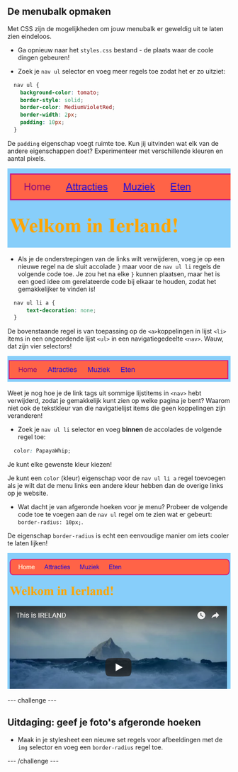 ## De menubalk opmaken

Met CSS zijn de mogelijkheden om jouw menubalk er geweldig uit te laten zien eindeloos.

- Ga opnieuw naar het `styles.css` bestand - de plaats waar de coole dingen gebeuren!

- Zoek je `nav ul` selector en voeg meer regels toe zodat het er zo uitziet:

```css
  nav ul {
    background-color: tomato;
    border-style: solid;
    border-color: MediumVioletRed;
    border-width: 2px;
    padding: 10px;
  }
```

De `padding` eigenschap voegt ruimte toe. Kun jij uitvinden wat elk van de andere eigenschappen doet? Experimenteer met verschillende kleuren en aantal pixels.

![Menu bar with borders and padding added](images/egMenuBarMoreStyle.png)

- Als je de onderstrepingen van de links wilt verwijderen, voeg je op een nieuwe regel na de sluit accolade `}` maar voor de `nav ul li` regels de volgende code toe. Je zou het na elke `}` kunnen plaatsen, maar het is een goed idee om gerelateerde code bij elkaar te houden, zodat het gemakkelijker te vinden is!

```css
  nav ul li a {
      text-decoration: none;
  }
```

De bovenstaande regel is van toepassing op de `<a>`koppelingen in lijst `<li>` items in een ongeordende lijst `<ul>` in een navigatiegedeelte `<nav>`. Wauw, dat zijn vier selectors!

![Menu bar with link underlining removed](images/egMenuBarNoUnderline.png)

Weet je nog hoe je de link tags uit sommige lijstitems in `<nav>` hebt verwijderd, zodat je gemakkelijk kunt zien op welke pagina je bent? Waarom niet ook de tekstkleur van die navigatielijst items die geen koppelingen zijn veranderen!

- Zoek je `nav ul li` selector en voeg **binnen** de accolades de volgende regel toe:

```css
  color: PapayaWhip;
```

Je kunt elke gewenste kleur kiezen!

Je kunt een `color` (kleur) eigenschap voor de `nav ul li a` regel toevoegen als je wilt dat de menu links een andere kleur hebben dan de overige links op je website.

- Wat dacht je van afgeronde hoeken voor je menu? Probeer de volgende code toe te voegen aan de `nav ul` regel om te zien wat er gebeurt: `border-radius: 10px;`.

De eigenschap `border-radius` is echt een eenvoudige manier om iets cooler te laten lijken!

![Webpage with rounded corners on the menu bar and on a picture](images/egMenuBarFullStyles_result.png)

--- challenge ---

## Uitdaging: geef je foto's afgeronde hoeken

- Maak in je stylesheet een nieuwe set regels voor afbeeldingen met de `img` selector en voeg een `border-radius` regel toe.

--- /challenge ---